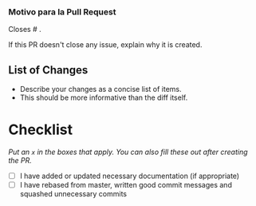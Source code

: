 ### Motivo para la Pull Request

Closes # .

If this PR doesn't close any issue, explain why it is created.

## List of Changes

- Describe your changes as a concise list of items.
- This should be more informative than the diff itself.

# Checklist

_Put an `x` in the boxes that apply. You can also fill these out after creating the PR._

- [ ] I have added or updated necessary documentation (if appropriate)
- [ ] I have rebased from master, written good commit messages and squashed unnecessary commits
